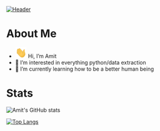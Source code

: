 
[![Header](https://github.com/amit1411/amit1411/blob/main/master/amit_grey.gif "Header")](https://github.com/amit1411)

# About Me

- <img src="https://github.com/amit1411/amit1411/blob/main/master/wave.gif?raw=true" width="30px"> Hi, I’m Amit
- 👀 I’m interested in everything python/data extraction
- 🌱 I’m currently learning how to be a better human being

# Stats

![Amit's GitHub stats](https://github-readme-stats.vercel.app/api?username=amit1411&show_icons=true&theme=react&count_private=true)

[![Top Langs](https://github-readme-stats.vercel.app/api/top-langs/?username=amit1411&theme=react&count_private=true)](https://github.com/anuraghazra/github-readme-stats)

<!---
amit1411/amit1411 is a ✨ special ✨ repository because its `README.md` (this file) appears on your GitHub profile.
You can click the Preview link to take a look at your changes.
--->
